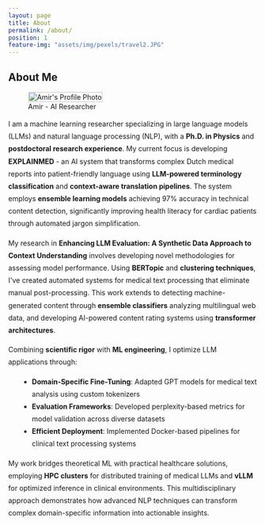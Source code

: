 ```yaml
---
layout: page
title: About
permalink: /about/
position: 1
feature-img: "assets/img/pexels/travel2.JPG"
---
```


## About Me

<div class="container mt-4">
  <div class="row justify-content-center">
    <div class="col-lg-8 text-center">
      <figure class="mb-5">
        <!-- Try these alternative src paths one by one -->
        <img src="{{ '/assets/img/amir.jpg' | relative_url }}"
             alt="Amir's Profile Photo"
             class="img-fluid"
             style="max-width: 300px; border: 2px solid #ddd;">
        <figcaption class="mt-2">Amir - AI Researcher</figcaption>
      </figure>
    </div>
  </div>

<p style="line-height: 1.8;">
I am a machine learning researcher specializing in large language models (LLMs) and natural language processing (NLP), with a <strong>Ph.D. in Physics</strong> and <strong>postdoctoral research experience</strong>. My current focus is developing <strong>EXPLAINMED</strong> - an AI system that transforms complex Dutch medical reports into patient-friendly language using <strong>LLM-powered terminology classification</strong> and <strong>context-aware translation pipelines</strong>. The system employs <strong>ensemble learning models</strong> achieving 97% accuracy in technical content detection, significantly improving health literacy for cardiac patients through automated jargon simplification.
</p>  

<p style="line-height: 1.8;">
My research in <strong>Enhancing LLM Evaluation: A Synthetic Data Approach to Context Understanding</strong> involves developing novel methodologies for assessing model performance. Using <strong>BERTopic</strong> and <strong>clustering techniques</strong>, I've created automated systems for medical text processing that eliminate manual post-processing. This work extends to detecting machine-generated content through <strong>ensemble classifiers</strong> analyzing multilingual web data, and developing AI-powered content rating systems using <strong>transformer architectures</strong>.
</p>  

<p style="line-height: 1.8;">
Combining <strong>scientific rigor</strong> with <strong>ML engineering</strong>, I optimize LLM applications through:
<ul style="line-height: 1.8; margin-left: 1.5rem;">
  <li><strong>Domain-Specific Fine-Tuning</strong>: Adapted GPT models for medical text analysis using custom tokenizers</li>
  <li><strong>Evaluation Frameworks</strong>: Developed perplexity-based metrics for model validation across diverse datasets</li>
  <li><strong>Efficient Deployment</strong>: Implemented Docker-based pipelines for clinical text processing systems</li>
</ul>
</p>

<p style="line-height: 1.8;">
My work bridges theoretical ML with practical healthcare solutions, employing <strong>HPC clusters</strong> for distributed training of medical LLMs and <strong>vLLM</strong> for optimized inference in clinical environments. This multidisciplinary approach demonstrates how advanced NLP techniques can transform complex domain-specific information into actionable insights.
</p>


<style>
  .professional-profile ul {
    line-height: 1.7;
  }
  .shadow-lg {
    box-shadow: 0 1rem 3rem rgba(0,0,0,.175)!important;
  }
  .rounded {
    border-radius: 0.375rem!important;
  }
</style>
